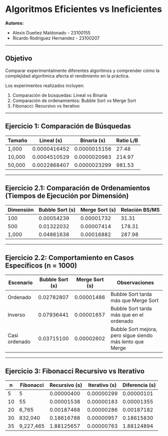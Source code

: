# Algoritmos Eficientes vs Ineficientes

**Autores:**  
- Alexis Dueñez Maldonado - 23100155  
- Ricardo Rodriguez Hernandez - 23100207  

---

## Objetivo
Comparar experimentalmente diferentes algoritmos y comprender cómo la complejidad algorítmica afecta el rendimiento en la práctica.

Los experimentos realizados incluyen:  
1. Comparación de búsquedas: Lineal vs Binaria  
2. Comparación de ordenamientos: Bubble Sort vs Merge Sort  
3. Fibonacci: Recursivo vs Iterativo  

---

## Ejercicio 1: Comparación de Búsquedas

| Tamaño | Lineal (s)       | Binaria (s)       | Ratio L/B |
|--------|-----------------|-----------------|-----------|
| 1,000  | 0.0000416452    | 0.0000015156    | 27.48     |
| 10,000 | 0.0004510529    | 0.0000020983    | 214.97    |
| 50,000 | 0.0022868407    | 0.0000023299    | 981.53    |

---

## Ejercicio 2.1: Comparación de Ordenamientos (Tiempos de Ejecución por Dimensión)

| Dimensión | Bubble Sort (s) | Merge Sort (s) | Relación BS/MS |
|-----------|----------------|----------------|----------------|
| 100       | 0.00054239     | 0.00001732     | 31.31          |
| 500       | 0.01322032     | 0.00007414     | 178.31         |
| 1,000     | 0.04861638     | 0.00016882     | 287.98         |

---

## Ejercicio 2.2: Comportamiento en Casos Específicos (n = 1000)

| Escenario    | Bubble Sort (s) | Merge Sort (s) | Observaciones                               |
|-------------|----------------|----------------|--------------------------------------------|
| Ordenado    | 0.02782807     | 0.00001486     | Bubble Sort tarda más que Merge Sort       |
| Inverso     | 0.07936441     | 0.00001657     | Bubble Sort tarda más que en el ordenado   |
| Casi ordenado | 0.03715100   | 0.00002602     | Bubble Sort mejora, pero sigue siendo más lento que Merge |

---

## Ejercicio 3: Fibonacci Recursivo vs Iterativo

| n   | Fibonacci | Recursivo (s) | Iterativo (s) | Diferencia (s) |
|-----|-----------|----------------|----------------|----------------|
| 5   | 5         | 0.00000400     | 0.00000299     | 0.00000101     |
| 10  | 55        | 0.00001538     | 0.00000183     | 0.00001355     |
| 20  | 6,765     | 0.00187468     | 0.00000286     | 0.00187182     |
| 30  | 832,040   | 0.18616788     | 0.00000957     | 0.18615830     |
| 35  | 9,227,465 | 1.88125657     | 0.00000763     | 1.88124894     |
